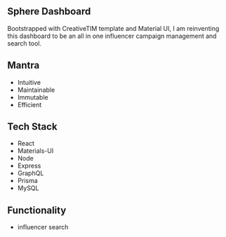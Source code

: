 ## Sphere Dashboard

Bootstrapped with CreativeTIM template and Material UI, I am reinventing this dashboard to be an all in one influencer campaign management and search tool.

## Mantra

* Intuitive
* Maintainable
* Immutable
* Efficient

## Tech Stack
* React
* Materials-UI
* Node
* Express
* GraphQL
* Prisma
* MySQL

## Functionality 

* influencer search
  